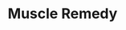 ---
templateKey: blog-post
featuredpost: false
featuredimage: /assets/Muscle_Remedy.png
title: Muscle Remedy
description: Special Items
testfield: 702
---